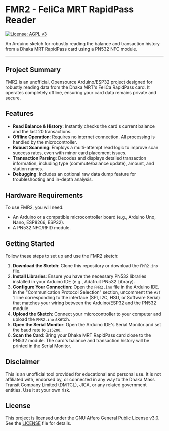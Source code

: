 # FMR2 - FeliCa MRT RapidPass Reader

[![License: AGPL v3](https://img.shields.io/badge/License-AGPLv3-blue.svg)](https://www.gnu.org/licenses/agpl-3.0)

An Arduino sketch for robustly reading the balance and transaction history from a Dhaka MRT RapidPass card using a PN532 NFC module.

---

## Project Summary

FMR2 is an unofficial, Opensource Arduino/ESP32 project designed for robustly reading data from the Dhaka MRT's FeliCa RapidPass card. It operates completely offline, ensuring your card data remains private and secure.

## Features

*   **Read Balance & History**: Instantly checks the card's current balance and the last 20 transactions.
*   **Offline Operation**: Requires no internet connection. All processing is handled by the microcontroller.
*   **Robust Scanning**: Employs a multi-attempt read logic to improve scan success rates, even with minor card placement issues.
*   **Transaction Parsing**: Decodes and displays detailed transaction information, including type (commute/balance update), amount, and station names.
*   **Debugging**: Includes an optional raw data dump feature for troubleshooting and in-depth analysis.

## Hardware Requirements

To use FMR2, you will need:

*   An Arduino or a compatible microcontroller board (e.g., Arduino Uno, Nano, ESP8266, ESP32).
*   A PN532 NFC/RFID module.

## Getting Started

Follow these steps to set up and use the FMR2 sketch:

1.  **Download the Sketch**: Clone this repository or download the `FMR2.ino` file.
2.  **Install Libraries**: Ensure you have the necessary PN532 libraries installed in your Arduino IDE (e.g., Adafruit PN532 Library).
3.  **Configure Your Connection**: Open the `FMR2.ino` file in the Arduino IDE. In the "Communication Protocol Selection" section, uncomment the `#if 1` line corresponding to the interface (SPI, I2C, HSU, or Software Serial) that matches your wiring between the Arduino/ESP32 and the PN532 module.
4.  **Upload the Sketch**: Connect your microcontroller to your computer and upload the `FMR2.ino` sketch.
5.  **Open the Serial Monitor**: Open the Arduino IDE's Serial Monitor and set the baud rate to `115200`.
6.  **Scan the Card**: Bring your Dhaka MRT RapidPass card close to the PN532 module. The card's balance and transaction history will be printed in the Serial Monitor.

## Disclaimer

This is an unofficial tool provided for educational and personal use. It is not affiliated with, endorsed by, or connected in any way to the Dhaka Mass Transit Company Limited (DMTCL), JICA, or any related government entities. Use it at your own risk.


## License

This project is licensed under the GNU Affero General Public License v3.0. See the [LICENSE](LICENSE) file for details.
